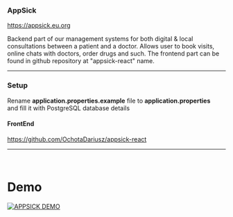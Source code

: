 ### AppSick

https://appsick.eu.org

Backend part of our management systems for both digital & local consultations between a patient and a doctor.  Allows user to book visits, online chats with doctors, order drugs and such. The frontend part can be found in github repository at "appsick-react" name.

<hr />

### Setup

Rename <b>application.properties.example</b> file to <b>application.properties</b> <br/>and fill it with PostgreSQL database details


#### FrontEnd

https://github.com/OchotaDariusz/appsick-react

<hr />
<br />

# Demo

[![APPSICK DEMO](https://img.youtube.com/vi/lisbaJT8LfU/0.jpg)](https://www.youtube.com/watch?v=lisbaJT8LfU)
